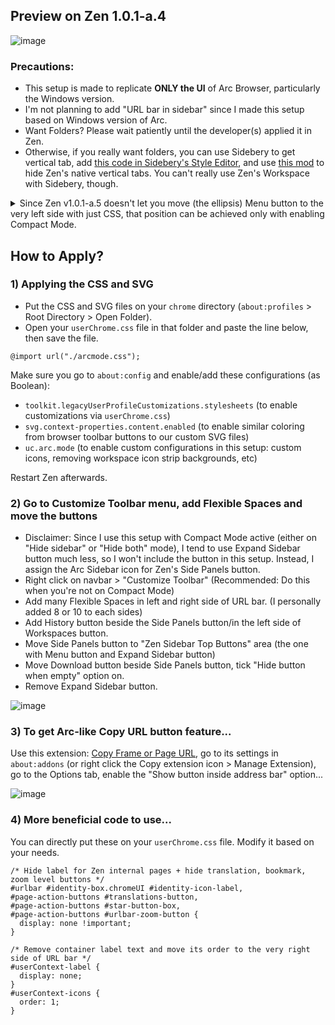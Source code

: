 ## Preview on Zen 1.0.1-a.4

![image](https://github.com/user-attachments/assets/ac70a6b0-861b-4f94-8d3a-652da29d2db4)

### Precautions:
- This setup is made to replicate **ONLY the UI** of Arc Browser, particularly the Windows version.
- I'm not planning to add "URL bar in sidebar" since I made this setup based on Windows version of Arc.
- Want Folders? Please wait patiently until the developer(s) applied it in Zen.
- Otherwise, if you really want folders, you can use Sidebery to get vertical tab, add [this code in Sidebery's Style Editor](https://github.com/KiKaraage/ArcWTF/blob/main/sidebery-css-style), and use [this mod](https://zen-browser.app/themes/5274f79a-e648-4029-adf3-3f10dfdc0012) to hide Zen's native vertical tabs. You can't really use Zen's Workspace with Sidebery, though.
<details>
  <summary>Since Zen v1.0.1-a.5 doesn't let you move (the ellipsis) Menu button to the very left side with just CSS, that position can be achieved only with enabling Compact Mode. </summary>

  ![image](https://github.com/user-attachments/assets/e97e005f-53f8-4c6c-8a81-b60c655f614c)

  ![image](https://github.com/user-attachments/assets/53bd2abe-c1a3-43b5-9d08-85529d1d2d46)

  And there's a bug for Compact Mode: In "Hide toolbar" and "Hide both" mode, if you put Side Panels button on the top bar, the bar won't be hidden until you close the Side Panels.

  ![image](https://github.com/user-attachments/assets/c9e52ee1-9cdd-4827-adb9-30929d26963f)

</details>

## How to Apply?

### 1) Applying the CSS and SVG

- Put the CSS and SVG files on your `chrome` directory (`about:profiles` > Root Directory > Open Folder).
- Open your `userChrome.css` file in that folder and paste the line below, then save the file.

```
@import url("./arcmode.css");
```
Make sure you go to `about:config` and enable/add these configurations (as Boolean):
- `toolkit.legacyUserProfileCustomizations.stylesheets` (to enable customizations via `userChrome.css`)
- `svg.context-properties.content.enabled` (to enable similar coloring from browser toolbar buttons to our custom SVG files)
- `uc.arc.mode` (to enable custom configurations in this setup: custom icons, removing workspace icon strip backgrounds, etc)

Restart Zen afterwards.

### 2) Go to Customize Toolbar menu, add Flexible Spaces and move the buttons 

- Disclaimer: Since I use this setup with Compact Mode active (either on "Hide sidebar" or "Hide both" mode), I tend to use Expand Sidebar button much less, so I won't include the button in this setup. Instead, I assign the Arc Sidebar icon for Zen's Side Panels button.
- Right click on navbar > "Customize Toolbar" (Recommended: Do this when you're not on Compact Mode)
- Add many Flexible Spaces in left and right side of URL bar. (I personally added 8 or 10 to each sides)
- Add History button beside the Side Panels button/in the left side of Workspaces button.
- Move Side Panels button to "Zen Sidebar Top Buttons" area (the one with Menu button and Expand Sidebar button)
- Move Download button beside Side Panels button, tick "Hide button when empty" option on.
- Remove Expand Sidebar button.

![image](https://github.com/user-attachments/assets/3f7fb0d6-3a29-4021-8483-fa5ca7c5d444)

### 3) To get Arc-like Copy URL button feature...
Use this extension: [Copy Frame or Page URL](https://addons.mozilla.org/en-US/firefox/addon/copy-frame-or-page-url), go to its settings in `about:addons` (or right click the Copy extension icon > Manage Extension), go to the Options tab, enable the "Show button inside address bar" option...

![image](https://github.com/user-attachments/assets/15d88b76-ae4f-4248-9d5f-cfb481dd4405)


### 4) More beneficial code to use...
You can directly put these on your `userChrome.css` file. Modify it based on your needs.

```
/* Hide label for Zen internal pages + hide translation, bookmark, zoom level buttons */
#urlbar #identity-box.chromeUI #identity-icon-label,
#page-action-buttons #translations-button,
#page-action-buttons #star-button-box,
#page-action-buttons #urlbar-zoom-button {
  display: none !important;
}

/* Remove container label text and move its order to the very right side of URL bar */
#userContext-label {
  display: none;
}
#userContext-icons {
  order: 1;
}
```
